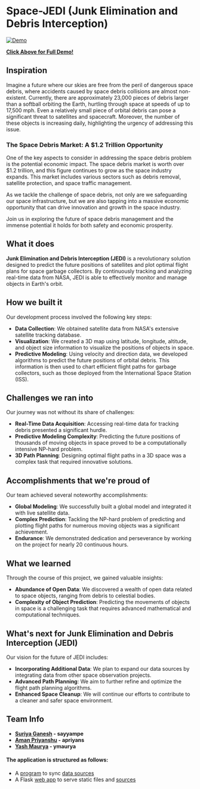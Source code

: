 # Space-JEDI (Junk Elimination and Debris Interception)

[![Demo](/space-jedi.gif)](https://www.youtube.com/watch?v=rhzXnvSg1ts)

**[Click Above for Full Demo!](https://www.youtube.com/watch?v=rhzXnvSg1ts)** 

## Inspiration

Imagine a future where our skies are free from the peril of dangerous space debris, where accidents caused by space debris collisions are almost non-existent. Currently, there are approximately 23,000 pieces of debris larger than a softball orbiting the Earth, hurtling through space at speeds of up to 17,500 mph. Even a relatively small piece of orbital debris can pose a significant threat to satellites and spacecraft. Moreover, the number of these objects is increasing daily, highlighting the urgency of addressing this issue.

### The Space Debris Market: A $1.2 Trillion Opportunity

One of the key aspects to consider in addressing the space debris problem is the potential economic impact. The space debris market is worth over $1.2 trillion, and this figure continues to grow as the space industry expands. This market includes various sectors such as debris removal, satellite protection, and space traffic management.

As we tackle the challenge of space debris, not only are we safeguarding our space infrastructure, but we are also tapping into a massive economic opportunity that can drive innovation and growth in the space industry.

Join us in exploring the future of space debris management and the immense potential it holds for both safety and economic prosperity.

## What it does

**Junk Elimination and Debris Interception (JEDI)** is a revolutionary solution designed to predict the future positions of satellites and plot optimal flight plans for space garbage collectors. By continuously tracking and analyzing real-time data from NASA, JEDI is able to effectively monitor and manage objects in Earth's orbit.

## How we built it

Our development process involved the following key steps:

- **Data Collection**: We obtained satellite data from NASA's extensive satellite tracking database.
- **Visualization**: We created a 3D map using latitude, longitude, altitude, and object size information to visualize the positions of objects in space.
- **Predictive Modeling**: Using velocity and direction data, we developed algorithms to predict the future positions of orbital debris. This information is then used to chart efficient flight paths for garbage collectors, such as those deployed from the International Space Station (ISS).

## Challenges we ran into

Our journey was not without its share of challenges:

- **Real-Time Data Acquisition**: Accessing real-time data for tracking debris presented a significant hurdle.
- **Predictive Modeling Complexity**: Predicting the future positions of thousands of moving objects in space proved to be a computationally intensive NP-hard problem.
- **3D Path Planning**: Designing optimal flight paths in a 3D space was a complex task that required innovative solutions.

## Accomplishments that we're proud of

Our team achieved several noteworthy accomplishments:

- **Global Modeling**: We successfully built a global model and integrated it with live satellite data.
- **Complex Prediction**: Tackling the NP-hard problem of predicting and plotting flight paths for numerous moving objects was a significant achievement.
- **Endurance**: We demonstrated dedication and perseverance by working on the project for nearly 20 continuous hours.

## What we learned

Through the course of this project, we gained valuable insights:

- **Abundance of Open Data**: We discovered a wealth of open data related to space objects, ranging from debris to celestial bodies.
- **Complexity of Object Prediction**: Predicting the movements of objects in space is a challenging task that requires advanced mathematical and computational techniques.

## What's next for Junk Elimination and Debris Interception (JEDI)

Our vision for the future of JEDI includes:

- **Incorporating Additional Data**: We plan to expand our data sources by integrating data from other space observation projects.
- **Advanced Path Planning**: We aim to further refine and optimize the flight path planning algorithms.
- **Enhanced Space Cleanup**: We will continue our efforts to contribute to a cleaner and safer space environment.

## Team Info

- **[Suriya Ganesh](https://www.linkedin.com/in/suriya-ganesh/) - sayyampe**
- **[Aman Priyanshu](https://www.linkedin.com/in/aman-priyanshu/) - apriyans**
- **[Yash Maurya](https://www.linkedin.com/in/yashmaurya/) - ymaurya**

#### The application is structured as follows:
- A [program](src/app/sync_task.py) to sync [data sources](src/app/sync-settings.json)
- A Flask [web app](src/app/main.py) to serve static files and [sources](src/pub/api)
